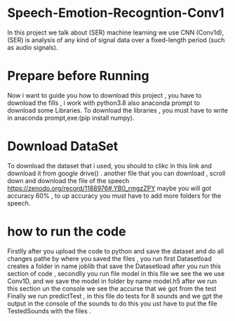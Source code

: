 # Speech-Emotion-Recogntion-Conv1
In this project we talk about (SER) machine learning we use CNN (Conv1d), (SER) is  analysis of any kind of signal data over a fixed-length period (such as audio signals).

# Prepare before Running
Now i want to guide you how to download this project , you have to download the fills , i work with python3.8 also anaconda prompt to download some Libraries. 
To download the libraries , you must have to write in anaconda prompt,exe:(pip install numpy).

# Download DataSet
To download the dataset that i used, you should to clikc in this link and download it from google drive() .
another file that you can download , scroll down and download the file of the speech
https://zenodo.org/record/1188976#.YB0_rmgzZPY maybe you will got accuracy 60% , to up accuracy you must have to add more folders for the speech.
# how to run the code 
Firstlly after you upload the code to python and save the dataset and do all changes pathe 
by where you saved the files , you run first Datasetload creates a folder in name joblib that save the Datasetload after you run this section of code , secondlly you run file model in this file we see the we use Conv1D, and we save the model in folder by name model.h5 after we run this section un the console we see the accurse that we got from the test 
Finally we run predictTest , in this file do tests for 8 sounds and we gקt the output in the console of the sounds to do this you ust have to put the file TestedSounds with the files . 

